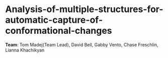 # Analysis-of-multiple-structures-for-automatic-capture-of-conformational-changes
  **Team**: Tom Madej(Team Lead), David Bell, Gabby Vento, Chase Freschlin, Lianna Khachikyan
